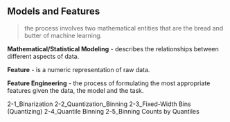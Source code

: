 ## Models and Features

> the process involves two mathematical entities that are the bread and butter of machine learning.

**Mathematical/Statistical Modeling** - describes the relationships between different aspects of data.

**Feature** - is a numeric representation of raw data.

**Feature Engineering** - the process of formulating the most appropriate features given the data, the model and the task.



2-1_Binarization
2-2_Quantization_Binning
2-3_Fixed-Width Bins (Quantizing)
2-4_Quantile Binning
2-5_Binning Counts by Quantiles